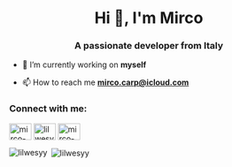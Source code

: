 <h1 align="center">Hi 👋, I'm Mirco</h1>
<h3 align="center">A passionate developer from Italy</h3>

- 🔭 I’m currently working on **myself**

- 📫 How to reach me **mirco.carp@icloud.com**

<h3 align="left">Connect with me:</h3>
<p align="left">
<a href="https://linkedin.com/in/mirco-carp" target="blank"><img align="center" src="https://raw.githubusercontent.com/rahuldkjain/github-profile-readme-generator/master/src/images/icons/Social/linked-in-alt.svg" alt="mirco-carp" height="30" width="40" /></a>
<a href="https://instagram.com/lilwesyy" target="blank"><img align="center" src="https://raw.githubusercontent.com/rahuldkjain/github-profile-readme-generator/master/src/images/icons/Social/instagram.svg" alt="lilwesyy" height="30" width="40" /></a>
<a href="https://www.behance.net/mirco-carp" target="blank"><img align="center" src="https://raw.githubusercontent.com/rahuldkjain/github-profile-readme-generator/master/src/images/icons/Social/behance.svg" alt="mirco-carp" height="30" width="40" /></a>
</p>

<p><img align="left" src="https://github-readme-stats.vercel.app/api/top-langs?username=lilwesyy&show_icons=true&locale=en&layout=compact&theme=dark" alt="lilwesyy" /></p>

<p>&nbsp;<img align="center" src="https://github-readme-stats.vercel.app/api?username=lilwesyy&show_icons=true&locale=en&theme=dark" alt="lilwesyy" /></p>

